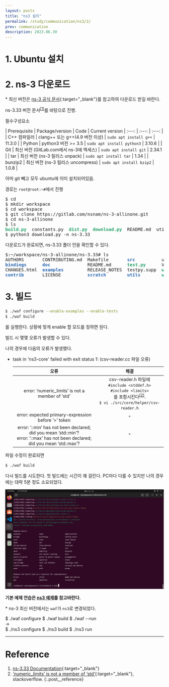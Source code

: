 ```yaml
---
layout: posts
title: "ns3 설치"
permalink: /study/communication/ns3/2/
prev: communication
description: 2023.06.30
---
```


# 1. Ubuntu 설치
<!-- [VirtualBox 7에 Ubuntu 22.04 설치](https://ubuntu.com/tutorials/how-to-run-ubuntu-desktop-on-a-virtual-machine-using-virtualbox#1-overview){:target="_blank"}

- 클립보드 공유를 위한 'Vbox Gas 7.0.8' 설치<br>
  ```bash
  $ sudo apt update
  $ sudo apt install -y build-essential linux-headers-$(uname -r)
  ```
  CD 마운트 후 해당 디렉토리에서 'Open in Terminal.<br>
  ```bash
  $ ./autorun.sh
  ```
  실행 완료되면 Enter 누르고 재부팅. -->

# 2. ns-3 다운로드

\* 최신 버전은 [ns-3 공식 문서](https://www.nsnam.org/releases/){:target="_blank"}를 참고하여 다운로드 받길 바란다.

ns-3.33 버전 문서<sup>[[1]](#Reference)</sup>를 바탕으로 진행.

필수구성요소

| Prerequisite | Package/version | Code | Current version
| :---: | :---: | :---: |
| C++ 컴파일러 | clang++ 또는 g++(4.9 버전 이상) | `sudo apt install g++` | 11.3.0 |
| Python | python3 버전 >= 3.5 | `sudo apt install python3` | 3.10.6 |
| Git | 최신 버전 (GitLab.com에서 ns-3에 엑세스) | `sudo apt install git` | 2.34.1 |
| tar | 최신 버전 (ns-3 릴리스 unpack) | `sudo apt install tar` | 1.34 |
| bunzip2 | 최신 버전 (ns-3 릴리스 uncompress) | `sudo apt install bzip2` | 1.0.8 |

아마 git 빼고 모두 ubuntu에 이미 설치되어있음.

경로는 `root@root:~#`에서 진행

<div class="language-bash highlighter-rouge">
<div class="highlight">
<pre class="highlight">
<span class="nv">$</span> cd
<span class="nv">$</span> mkdir workspace
<span class="nv">$</span> cd workspace
<span class="nv">$</span> git clone https://gitlab.com/nsnam/ns-3-allinone.git
<span class="nv">$</span> cd ns-3-allinone
<span class="nv">$</span> ls
<font color="#26A269"><b>build.py</b></font>  constants.py  <font color="#26A269"><b>dist.py</b></font>  <font color="#26A269"><b>download.py</b></font>  README.md  util.py
<span class="nv">$</span> python3 download.py <span class="nt">-n</span> ns-3.33
</pre>
</div>
</div>

다운로드가 완료되면, ns-3.33 폴더 안을 확인할 수 있다.
<div class="language-bash highlighter-rouge">
<div class="highlight">
<pre class="highlight">
<span class="nv">$:~/workspace/ns-3-allinone/ns-3.33#</span> ls
AUTHORS       CONTRIBUTING.md  Makefile       <font color="#2966b1"><b>src</b></font>          utils.py  <font color="#2966b1"><b>waf-tools</b></font>
<font color="#2966b1"><b>bindings</b></font>      <font color="#2966b1"><b>doc</b></font>              README.md      <font color="#26A269"><b>test.py</b></font>      VERSION   wscript
CHANGES.html  <font color="#2966b1"><b>examples</b></font>         RELEASE_NOTES  testpy.supp  <font color="#26A269"><b>waf</b></font>       wutils.py
<font color="#2966b1"><b>contrib</b></font>       LICENSE          <font color="#2966b1"><b>scratch</b></font>        <font color="#2966b1"><b>utils</b></font>        <font color="#26A269"><b>waf.bat</b></font>
</pre>
</div>
</div>

# 3. 빌드

```bash
$ ./waf configure --enable-examples --enable-tests
$ ./waf build
```
를 실행한다. 상황에 맞게 enable 할 모드를 정하면 된다.

빌드 시 몇몇 오류가 발생할 수 있다.

나의 경우에 다음의 오류가 발생했다.

- task in 'ns3-core' failed with exit status 1: (csv-reader.cc 파일 오류)

  | 오류  | 해결  |
  | :---: | :---: |
  | error: ‘numeric_limits’ is not a member of ‘std’  | csv-reader.h 파일에<br>`#include <stddef.h>`<br>`#include <limits>`<br>를 포함시킨다<sup>[[2]](#Reference)</sup>.<br>  `$ vi ./src/core/helper/csv-reader.h` |
  | error: expected primary-expression before ‘>’ token | " |
  | error: ‘::min’ has not been declared; did you mean ‘std::min’?<br>error: ‘::max’ has not been declared; did you mean ‘std::max’?  | " |

파일 수정이 완료되면
```bash
$ ./waf build
```
다시 빌드를 시도한다. 첫 빌드에는 시간이 꽤 걸린다. PC마다 다를 수 있지만 나의 경우에는 대략 5분 정도 소요되었다.

<img class="modal img__small" src="/_pages/study/communication/ns3/images/2/1.png" alt="<b>[Fig. 2]</b> Build finished."/>

**기본 예제 연습은 [ns3 예제](/study/communication/ns3/3/)를 참고바란다.**

\* ns-3 최신 버전에서는 `waf`가 `ns3`로 변경되었다.

<div class="post__stage-container">
  <div class="post__stage" markdown="1">
    $ ./waf configure
    $ ./waf build
    $ ./waf --run
  </div>
  <div class="post__stage">
    &rarr;
  </div>
  <div class="post__stage" markdown="1">
    $ ./ns3 configure
    $ ./ns3 build
    $ ./ns3 run
  </div>
</div>

---

# <a name="Reference"></a>Reference

1. [ns-3.33 Documentation](https://www.nsnam.org/releases/ns-3-33/documentation/){:target="_blank"}
2. [‘numeric_limits’ is not a member of ‘std’](https://stackoverflow.com/questions/71296302/numeric-limits-is-not-a-member-of-std){:target="_blank"}, stackoverflow.
{:.post__reference}